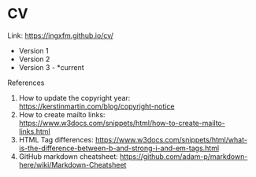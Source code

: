 # CV
Link: https://ingxfm.github.io/cv/

* Version 1
* Version 2
* Version 3 - *current

References

1. How to update the copyright year: https://kerstinmartin.com/blog/copyright-notice
2. How to create mailto links: https://www.w3docs.com/snippets/html/how-to-create-mailto-links.html
3. HTML Tag differences: https://www.w3docs.com/snippets/html/what-is-the-difference-between-b-and-strong-i-and-em-tags.html
4. GitHub markdown cheatsheet: https://github.com/adam-p/markdown-here/wiki/Markdown-Cheatsheet
